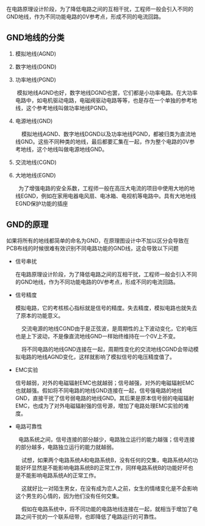 在电路原理设计阶段，为了降低电路之间的互相干扰，工程师一般会引入不同的GND地线，作为不同功能电路的0V参考点，形成不同的电流回路。

## GND地线的分类

1. 模拟地线(AGND)

2. 数字地线(DGND)

3. 功率地线(PGND)
   
    模拟地线AGND也好，数字地线DGND也罢，它们都是小功率电路。在大功率电路中，如电机驱动电路，电磁阀驱动电路等等，也是存在一个单独的参考地线，这个参考地线叫做功率地线PGND。

4. 电源地线(GND)
   
       模拟地线AGND、数字地线DGND以及功率地线PGND，都被归类为直流地线GND。这些不同种类的地线，最后都要汇集在一起，作为整个电路的0V参考地线，这个地线叫做电源地线GND。

5. 交流地线(CGND)

6. 大地地线(EGND)
   
     为了增强电路的安全系数，工程师一般在高压大电流的项目中使用大地的地线EGND，例如在家用电器电风扇、电冰箱、电视机等电路中。具有大地地线EGND保护功能的插座

## GND的原理

如果将所有的地线都简单的命名为GND，在原理图设计中不加以区分会导致在PCB布线的时候很难有效识别不同电路功能的GND线，这会导致以下问题

- 信号串扰
  
  在电路原理设计阶段，为了降低电路之间的互相干扰，工程师一般会引入不同的GND地线，作为不同功能电路的0V参考点，形成不同的电流回路。

- 信号精度
  
  模拟电路，它的考核核心指标就是信号的精度。失去精度，模拟电路也就失去了原本的功能意义。
  
      交流电源的地线CGND由于是正弦波，是周期性的上下波动变化，它的电压也是上下波动，不是像直流地线GND一样始终维持在一个0V上不变。
  
      将不同电路的地线GND连接在一起，周期性变化的交流地线CGND会带动模拟电路的地线AGND变化，这样就影响了模拟信号的电压精度值了。

- EMC实验
  
  信号越弱，对外的电磁辐射EMC也就越弱；信号越强，对外的电磁辐射EMC也就越强。假如将不同电路的地线GND连接在一起，信号强电路的地线GND，直接干扰了信号弱电路的地线GND。其后果是原本信号弱的电磁辐射EMC，也成为了对外电磁辐射强的信号源，增加了电路处理EMC实验的难度。

- 电路可靠性
  
    电路系统之间，信号连接的部分越少，电路独立运行的能力越强；信号连接的部分越多，电路独立运行的能力就越弱。
  
      试想，如果两个电路系统A和电路系统B，没有任何的交集，电路系统A的功能好坏显然是不能影响电路系统B的正常工作，同样电路系统B的功能好坏也是不能影响电路系统A的正常工作。
  
      这就好比一对陌生男女，在没有成为恋人之前，女生的情绪变化是不会影响这个男生的心情的，因为他们没有任何交集。
  
      假如在电路系统中，将不同功能的电路地线连接在一起，就相当于增加了电路之间干扰的一个联系纽带，也即降低了电路运行的可靠性。
